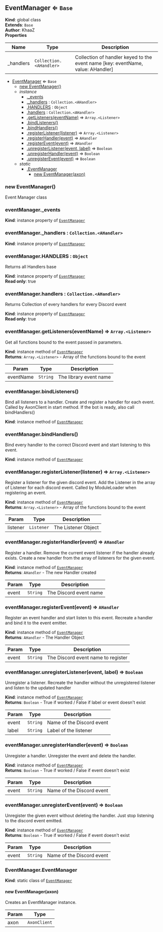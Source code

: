 <a name="EventManager"></a>

## EventManager ⇐ <code>Base</code>
**Kind**: global class  
**Extends**: <code>Base</code>  
**Author**: KhaaZ  
**Properties**

| Name | Type | Description |
| --- | --- | --- |
|  |  |  |
| _handlers | <code>Collection.&lt;AHandler&gt;</code> | Collection of handler keyed to the event name [key: eventName, value: AHandler] |


* [EventManager](#EventManager) ⇐ <code>Base</code>
    * [new EventManager()](#new_EventManager_new)
    * _instance_
        * [._events](#EventManager+_events)
        * [._handlers](#EventManager+_handlers) : <code>Collection.&lt;AHandler&gt;</code>
        * [.HANDLERS](#EventManager+HANDLERS) : <code>Object</code>
        * [.handlers](#EventManager+handlers) : <code>Collection.&lt;AHandler&gt;</code>
        * [.getListeners(eventName)](#EventManager+getListeners) ⇒ <code>Array.&lt;Listener&gt;</code>
        * [.bindListeners()](#EventManager+bindListeners)
        * [.bindHandlers()](#EventManager+bindHandlers)
        * [.registerListener(listener)](#EventManager+registerListener) ⇒ <code>Array.&lt;Listener&gt;</code>
        * [.registerHandler(event)](#EventManager+registerHandler) ⇒ <code>AHandler</code>
        * [.registerEvent(event)](#EventManager+registerEvent) ⇒ <code>AHandler</code>
        * [.unregisterListener(event, label)](#EventManager+unregisterListener) ⇒ <code>Boolean</code>
        * [.unregisterHandler(event)](#EventManager+unregisterHandler) ⇒ <code>Boolean</code>
        * [.unregisterEvent(event)](#EventManager+unregisterEvent) ⇒ <code>Boolean</code>
    * _static_
        * [.EventManager](#EventManager.EventManager)
            * [new EventManager(axon)](#new_EventManager.EventManager_new)

<a name="new_EventManager_new"></a>

### new EventManager()
Event Manager class

<a name="EventManager+_events"></a>

### eventManager.\_events
**Kind**: instance property of [<code>EventManager</code>](#EventManager)  
<a name="EventManager+_handlers"></a>

### eventManager.\_handlers : <code>Collection.&lt;AHandler&gt;</code>
**Kind**: instance property of [<code>EventManager</code>](#EventManager)  
<a name="EventManager+HANDLERS"></a>

### eventManager.HANDLERS : <code>Object</code>
Returns all Handlers base

**Kind**: instance property of [<code>EventManager</code>](#EventManager)  
**Read only**: true  
<a name="EventManager+handlers"></a>

### eventManager.handlers : <code>Collection.&lt;AHandler&gt;</code>
Returns Collection of every handlers for every Discord event

**Kind**: instance property of [<code>EventManager</code>](#EventManager)  
**Read only**: true  
<a name="EventManager+getListeners"></a>

### eventManager.getListeners(eventName) ⇒ <code>Array.&lt;Listener&gt;</code>
Get all functions bound to the event passed in parameters.

**Kind**: instance method of [<code>EventManager</code>](#EventManager)  
**Returns**: <code>Array.&lt;Listener&gt;</code> - Array of the functions bound to the event  

| Param | Type | Description |
| --- | --- | --- |
| eventName | <code>String</code> | The library event name |

<a name="EventManager+bindListeners"></a>

### eventManager.bindListeners()
Bind all listeners to a handler.
Create and register a handler for each event.
Called by AxonClient in start method.
If the bot is ready, also call bindHandlers()

**Kind**: instance method of [<code>EventManager</code>](#EventManager)  
<a name="EventManager+bindHandlers"></a>

### eventManager.bindHandlers()
Bind every handler to the correct Discord event and start listening to this event.

**Kind**: instance method of [<code>EventManager</code>](#EventManager)  
<a name="EventManager+registerListener"></a>

### eventManager.registerListener(listener) ⇒ <code>Array.&lt;Listener&gt;</code>
Register a listener for the given discord event.
Add the Listener in the array of Listener for each discord event.
Called by ModuleLoader when registering an event.

**Kind**: instance method of [<code>EventManager</code>](#EventManager)  
**Returns**: <code>Array.&lt;Listener&gt;</code> - Array of the functions bound to the event  

| Param | Type | Description |
| --- | --- | --- |
| listener | <code>Listener</code> | The Listener Object |

<a name="EventManager+registerHandler"></a>

### eventManager.registerHandler(event) ⇒ <code>AHandler</code>
Register a handler.
Remove the current event listener if the handler already exists.
Create a new handler from the array of listeners for the given event.

**Kind**: instance method of [<code>EventManager</code>](#EventManager)  
**Returns**: <code>AHandler</code> - The new Handler created  

| Param | Type | Description |
| --- | --- | --- |
| event | <code>String</code> | The Discord event name |

<a name="EventManager+registerEvent"></a>

### eventManager.registerEvent(event) ⇒ <code>AHandler</code>
Register an event handler and start listen to this event.
Recreate a handler and bind it to the event emitter.

**Kind**: instance method of [<code>EventManager</code>](#EventManager)  
**Returns**: <code>AHandler</code> - The Handler Object  

| Param | Type | Description |
| --- | --- | --- |
| event | <code>String</code> | The Discord event name to register |

<a name="EventManager+unregisterListener"></a>

### eventManager.unregisterListener(event, label) ⇒ <code>Boolean</code>
Unregister a listener.
Recreate the handler without the unregistered listener and listen to the updated handler

**Kind**: instance method of [<code>EventManager</code>](#EventManager)  
**Returns**: <code>Boolean</code> - True if worked / False if label or event doesn't exist  

| Param | Type | Description |
| --- | --- | --- |
| event | <code>String</code> | Name of the Discord event |
| label | <code>String</code> | Label of the listener |

<a name="EventManager+unregisterHandler"></a>

### eventManager.unregisterHandler(event) ⇒ <code>Boolean</code>
Unregister a handler. Unregister the event and delete the handler.

**Kind**: instance method of [<code>EventManager</code>](#EventManager)  
**Returns**: <code>Boolean</code> - True if worked / False if event doesn't exist  

| Param | Type | Description |
| --- | --- | --- |
| event | <code>String</code> | Name of the Discord event |

<a name="EventManager+unregisterEvent"></a>

### eventManager.unregisterEvent(event) ⇒ <code>Boolean</code>
Unregister the given event without deleting the handler.
Just stop listening to the discord event emitted.

**Kind**: instance method of [<code>EventManager</code>](#EventManager)  
**Returns**: <code>Boolean</code> - True if worked / False if event doesn't exist  

| Param | Type | Description |
| --- | --- | --- |
| event | <code>String</code> | Name of the Discord event |

<a name="EventManager.EventManager"></a>

### EventManager.EventManager
**Kind**: static class of [<code>EventManager</code>](#EventManager)  
<a name="new_EventManager.EventManager_new"></a>

#### new EventManager(axon)
Creates an EventManager instance.


| Param | Type |
| --- | --- |
| axon | <code>AxonClient</code> | 

